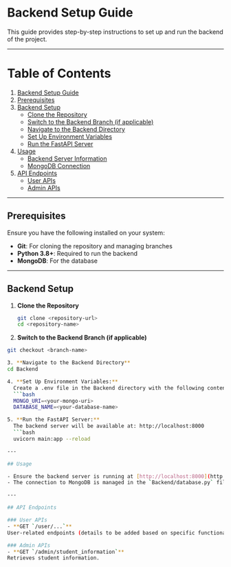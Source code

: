 # Backend Setup Guide

This guide provides step-by-step instructions to set up and run the backend of the project.

---

# Table of Contents

1. [Backend Setup Guide](#backend-setup-guide)
2. [Prerequisites](#prerequisites)
3. [Backend Setup](#backend-setup)
   - [Clone the Repository](#clone-the-repository)
   - [Switch to the Backend Branch (if applicable)](#switch-to-the-backend-branch-if-applicable)
   - [Navigate to the Backend Directory](#navigate-to-the-backend-directory)
   - [Set Up Environment Variables](#set-up-environment-variables)
   - [Run the FastAPI Server](#run-the-fastapi-server)
4. [Usage](#usage)
   - [Backend Server Information](#backend-server-information)
   - [MongoDB Connection](#mongodb-connection)
5. [API Endpoints](#api-endpoints)
   - [User APIs](#user-apis)
   - [Admin APIs](#admin-apis)

---

## Prerequisites

Ensure you have the following installed on your system:
- **Git**: For cloning the repository and managing branches
- **Python 3.8+**: Required to run the backend
- **MongoDB**: For the database

---

## Backend Setup

1. **Clone the Repository**
   ```bash
   git clone <repository-url>
   cd <repository-name>

2. **Switch to the Backend Branch (if applicable)**
  ```bash
  git checkout <branch-name>

3. **Navigate to the Backend Directory**
  cd Backend

4. **Set Up Environment Variables:**
    Create a .env file in the Backend directory with the following content: 
    ```bash
    MONGO_URI=<your-mongo-uri>
    DATABASE_NAME=<your-database-name>

5. **Run the FastAPI Server:**
    The backend server will be available at: http://localhost:8000 
    ```bash
    uvicorn main:app --reload

---

## Usage

- Ensure the backend server is running at [http://localhost:8000](http://localhost:8000).
- The connection to MongoDB is managed in the `Backend/database.py` file. Verify your `.env` file contains the correct `MONGO_URI` and `DATABASE_NAME` values.

---

## API Endpoints

### User APIs
- **GET `/user/...`**  
  User-related endpoints (details to be added based on specific functionality).

### Admin APIs
- **GET `/admin/student_information`**  
  Retrieves student information.




